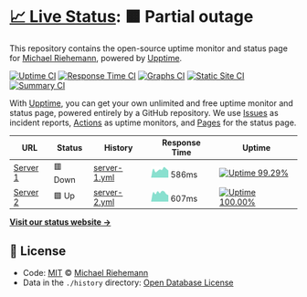 # [📈 Live Status](https://pitgrap.github.io/upptime-status): <!--live status--> **🟧 Partial outage**

This repository contains the open-source uptime monitor and status page for [Michael Riehemann](https://www.coremedia.com), powered by [Upptime](https://github.com/upptime/upptime).

[![Uptime CI](https://github.com/koj-co/upptime/workflows/Uptime%20CI/badge.svg)](https://github.com/koj-co/upptime/actions?query=workflow%3A%22Uptime+CI%22)
[![Response Time CI](https://github.com/koj-co/upptime/workflows/Response%20Time%20CI/badge.svg)](https://github.com/koj-co/upptime/actions?query=workflow%3A%22Response+Time+CI%22)
[![Graphs CI](https://github.com/koj-co/upptime/workflows/Graphs%20CI/badge.svg)](https://github.com/koj-co/upptime/actions?query=workflow%3A%22Graphs+CI%22)
[![Static Site CI](https://github.com/koj-co/upptime/workflows/Static%20Site%20CI/badge.svg)](https://github.com/koj-co/upptime/actions?query=workflow%3A%22Static+Site+CI%22)
[![Summary CI](https://github.com/koj-co/upptime/workflows/Summary%20CI/badge.svg)](https://github.com/koj-co/upptime/actions?query=workflow%3A%22Summary+CI%22)

With [Upptime](https://upptime.js.org), you can get your own unlimited and free uptime monitor and status page, powered entirely by a GitHub repository. We use [Issues](https://github.com/pitgrap/upptime-status/issues) as incident reports, [Actions](https://github.com/pitgrap/upptime-status/actions) as uptime monitors, and [Pages](https://pitgrap.github.io/upptime-status) for the status page.

<!--start: status pages-->
<!-- This summary is generated by Upptime (https://github.com/upptime/upptime) -->
<!-- Do not edit this manually, your changes will be overwritten -->

| URL                                       | Status  | History                                                                                       | Response Time                                                                 | Uptime                                                                                                                                                                                                             |
| ----------------------------------------- | ------- | --------------------------------------------------------------------------------------------- | ----------------------------------------------------------------------------- | ------------------------------------------------------------------------------------------------------------------------------------------------------------------------------------------------------------------ |
| [Server 1](https://server1.riehemann.net) | 🟥 Down | [server-1.yml](https://github.com/pitgrap/upptime-status/commits/master/history/server-1.yml) | <img alt="Response time graph" src="./graphs/server-1.png" height="20"> 586ms | [![Uptime 99.29%](https://img.shields.io/endpoint?url=https%3A%2F%2Fraw.githubusercontent.com%2Fpitgrap%2Fupptime-status%2Fmaster%2Fapi%2Fserver-1%2Fuptime.json)](https://status.riehemann.net/history/server-1)  |
| [Server 2](https://server2.riehemann.net) | 🟩 Up   | [server-2.yml](https://github.com/pitgrap/upptime-status/commits/master/history/server-2.yml) | <img alt="Response time graph" src="./graphs/server-2.png" height="20"> 607ms | [![Uptime 100.00%](https://img.shields.io/endpoint?url=https%3A%2F%2Fraw.githubusercontent.com%2Fpitgrap%2Fupptime-status%2Fmaster%2Fapi%2Fserver-2%2Fuptime.json)](https://status.riehemann.net/history/server-2) |

<!--end: status pages-->

[**Visit our status website →**](https://pitgrap.github.io/upptime-status)

## 📄 License

- Code: [MIT](./LICENSE) © [Michael Riehemann](https://www.coremedia.com)
- Data in the `./history` directory: [Open Database License](https://opendatacommons.org/licenses/odbl/1-0/)
